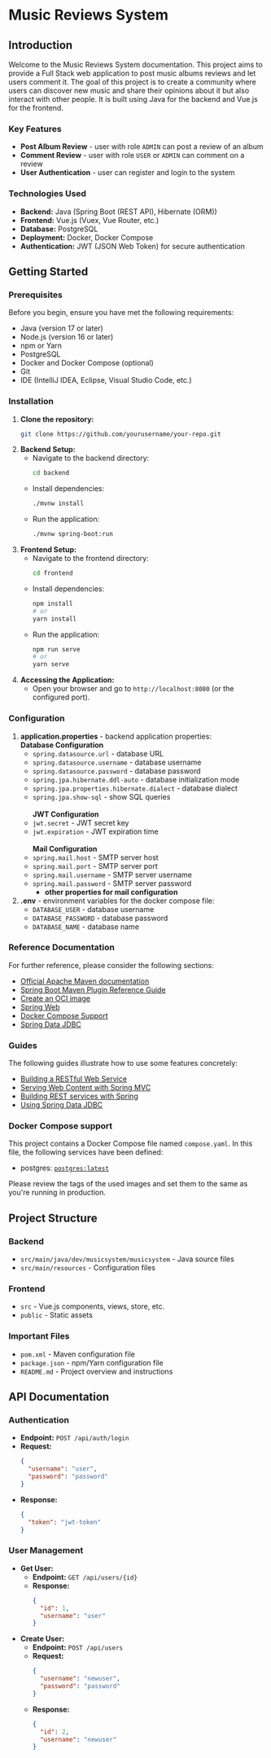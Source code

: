 # Music Reviews System

## Introduction

Welcome to the Music Reviews System documentation. 
This project aims to provide a Full Stack web application to post music albums reviews and let users comment it. 
The goal of this project is to create a community where users can discover new music and share their opinions about it 
but also interact with other people.
It is built using Java for the backend and Vue.js for the frontend.

### Key Features
- **Post Album Review** - user with role `ADMIN` can post a review of an album
- **Comment Review** - user with role `USER` or `ADMIN` can comment on a review
- **User Authentication** - user can register and login to the system

### Technologies Used
- **Backend:** Java (Spring Boot (REST API), Hibernate (ORM))
- **Frontend:** Vue.js (Vuex, Vue Router, etc.)
- **Database:** PostgreSQL
- **Deployment:** Docker, Docker Compose
- **Authentication:** JWT (JSON Web Token) for secure authentication




## Getting Started

### Prerequisites
Before you begin, ensure you have met the following requirements:
- Java (version 17 or later)
- Node.js (version 16 or later)
- npm or Yarn
- PostgreSQL
- Docker and Docker Compose (optional)
- Git
- IDE (IntelliJ IDEA, Eclipse, Visual Studio Code, etc.)

### Installation
1. **Clone the repository:**
    ```sh
    git clone https://github.com/yourusername/your-repo.git
    ```
2. **Backend Setup:**
    - Navigate to the backend directory:
        ```sh
        cd backend
        ```
    - Install dependencies:
        ```sh
        ./mvnw install
        ```
    - Run the application:
        ```sh
        ./mvnw spring-boot:run
        ```
3. **Frontend Setup:**
    - Navigate to the frontend directory:
        ```sh
        cd frontend
        ```
    - Install dependencies:
        ```sh
        npm install
        # or
        yarn install
        ```
    - Run the application:
        ```sh
        npm run serve
        # or
        yarn serve
        ```
4. **Accessing the Application:**
    - Open your browser and go to `http://localhost:8080` (or the configured port).

### Configuration
1. **application.properties** - backend application properties: <br>
   **Database Configuration**
    - `spring.datasource.url` - database URL
    - `spring.datasource.username` - database username
    - `spring.datasource.password` - database password
    - `spring.jpa.hibernate.ddl-auto` - database initialization mode
    - `spring.jpa.properties.hibernate.dialect` - database dialect
    - `spring.jpa.show-sql` - show SQL queries <br><br>
   **JWT Configuration**
    - `jwt.secret` - JWT secret key 
    - `jwt.expiration` - JWT expiration time <br><br>
   **Mail Configuration**
    - `spring.mail.host` - SMTP server host
    - `spring.mail.port` - SMTP server port
    - `spring.mail.username` - SMTP server username
    - `spring.mail.password` - SMTP server password
         - **other properties for mail configuration**
2. **.env** - environment variables for the docker compose file:
    - `DATABASE_USER` - database username
    - `DATABASE_PASSWORD` - database password
    - `DATABASE_NAME` - database name


### Reference Documentation
For further reference, please consider the following sections:

* [Official Apache Maven documentation](https://maven.apache.org/guides/index.html)
* [Spring Boot Maven Plugin Reference Guide](https://docs.spring.io/spring-boot/docs/3.2.4/maven-plugin/reference/html/)
* [Create an OCI image](https://docs.spring.io/spring-boot/docs/3.2.4/maven-plugin/reference/html/#build-image)
* [Spring Web](https://docs.spring.io/spring-boot/docs/3.2.4/reference/htmlsingle/index.html#web)
* [Docker Compose Support](https://docs.spring.io/spring-boot/docs/3.2.4/reference/htmlsingle/index.html#features.docker-compose)
* [Spring Data JDBC](https://docs.spring.io/spring-boot/docs/3.2.4/reference/htmlsingle/index.html#data.sql.jdbc)

### Guides
The following guides illustrate how to use some features concretely:

* [Building a RESTful Web Service](https://spring.io/guides/gs/rest-service/)
* [Serving Web Content with Spring MVC](https://spring.io/guides/gs/serving-web-content/)
* [Building REST services with Spring](https://spring.io/guides/tutorials/rest/)
* [Using Spring Data JDBC](https://github.com/spring-projects/spring-data-examples/tree/master/jdbc/basics)

### Docker Compose support
This project contains a Docker Compose file named `compose.yaml`.
In this file, the following services have been defined:

* postgres: [`postgres:latest`](https://hub.docker.com/_/postgres)

Please review the tags of the used images and set them to the same as you're running in production.



## Project Structure

### Backend
- `src/main/java/dev/musicsystem/musicsystem` - Java source files
- `src/main/resources` - Configuration files

### Frontend
- `src` - Vue.js components, views, store, etc.
- `public` - Static assets

### Important Files
- `pom.xml` - Maven configuration file
- `package.json` - npm/Yarn configuration file
- `README.md` - Project overview and instructions


## API Documentation

### Authentication
- **Endpoint:** `POST /api/auth/login`
- **Request:**
    ```json
    {
      "username": "user",
      "password": "password"
    }
    ```
- **Response:**
    ```json
    {
      "token": "jwt-token"
    }
    ```

### User Management
- **Get User:**
    - **Endpoint:** `GET /api/users/{id}`
    - **Response:**
        ```json
        {
          "id": 1,
          "username": "user"
        }
        ```
- **Create User:**
    - **Endpoint:** `POST /api/users`
    - **Request:**
        ```json
        {
          "username": "newuser",
          "password": "password"
        }
        ```
    - **Response:**
        ```json
        {
          "id": 2,
          "username": "newuser"
        }
        ```
